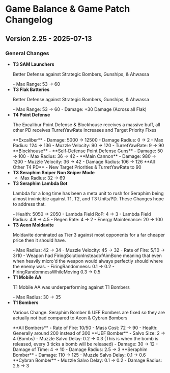 # Game Balance & Game Patch Changelog

## Version 2.25 - 2025-07-13
### General Changes
- **T3 SAM Launchers**
    <p>Better Defense against Strategic Bombers, Gunships, & Ahwassa</p>
    - Max Range: 53 -> 60
- **T3 Flak Batteries**
    <p>Better Defense against Strategic Bombers, Gunships, & Ahwassa</p>
    - Max Range: 53 -> 60
    - Damage: +30 Damage (Across all Flak)
- **T4 Point Defense**
    <p>The Excalibur Point Defense & Blockhouse receives a massive buff, all other PD receives TurretYawRate Increases and Target Priority Fixes</p>
    **Excaliber**
    - Damage: 5000 -> 12500
    - Damage Radius: 0 -> 2
    - Max Radius: 124 -> 136
    - Muzzle Velocity: 90 -> 120
    - TurretYawRate: 9 -> 90
    **Blockhouse**
    - **Self-Defense Point Defense Guns**
    - Damage: 50 -> 100
    - Max Radius: 36 -> 42
    - **Main Cannon**
    - Damage: 980 -> 1200
    - Muzzle Velocity: 36 -> 42
    - Damage Radius: 106 -> 126
    **All Other T4 PD**
    - New Target Priorities & TurretYawRate to 90
- **T3 Seraphim Sniper**
    **Non Sniper Mode**
    - Max Radius: 32 -> 69
- **T3 Seraphim Lambda Bot**
    <p>Lambda for a long time has been a meta unit to rush for Seraphim being almost invinicible against T1, T2, and T3 Units/PD. These Changes hope to address that.</p>
    - Health: 5050 -> 2050
    - Lambda Field RoF: 4 -> 3
    - Lambda Field Radius: 4.8 -> 4.5
    - Regen Rate: 4 -> 2
    - Energy Maintenance: 20 -> 100
- **T3 Aeon Moldavite**
    <p>Moldavite dominated as Tier 3 against most opponents for a far cheaper price then it should have.</p>
    - Max Radius: 42 -> 34
    - Muzzle Velocity: 45 -> 32 
    - Rate of Fire: 5/10 -> 3/10
    - Weapon had FiringSolutionInsteadofAimBone meaning that even when heavily micro'd the weapon would always perfectly should where the enemy was.
    - FiringRandomness: 0.1 -> 0.2
    - FiringRandomnessWhileMoving 0.3 -> 0.5
- **T1 Mobile AA**
    <p>T1 Mobile AA was underperforming against T1 Bombers</p>
    - Max Radius: 30 -> 35
- **T1 Bombers**
    <p>Various Change. Seraphim Bomber & UEF Bombers are fixed so they are actually not bad compared to Aeon & Cybran Bombers</p>
    **All Bombers**
    - Rate of Fire: 10/50
    - Mass Cost: 72 -> 90
    - Health: Generally around 200 instead of 300
    **UEF Bomber**
    - Salvo Size: 2 -> 4 (Bombs)
    - Muzzle Salvo Delay: 0.2 -> 0.3 (This is when the bomb is released, every 3 ticks a bomb will be released)
    - Damage: 30 -> 12
    - Damage of Time: 4 -> 10
    - Damage Radius: 2.5 -> 3
    **Seraphim Bomber**
    - Damage: 110 -> 125
    - Muzzle Salvo Delay: 0.1 -> 0.6
    **Cybran Bomber**
    - Muzzle Salvo Delay: 0.1 -> 0.2
    - Damage Radius: 2.5 -> 3